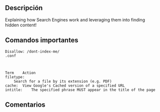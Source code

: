 ## Descripción
Explaining how Search Engines work and leveraging them into finding hidden content!

## Comandos importantes
```
Disallow: /dont-index-me/
.conf



Term	Action
filetype:
	Search for a file by its extension (e.g. PDF)
cache:	View Google's Cached version of a specified URL
intitle:	The specified phrase MUST appear in the title of the page

```

## Comentarios
